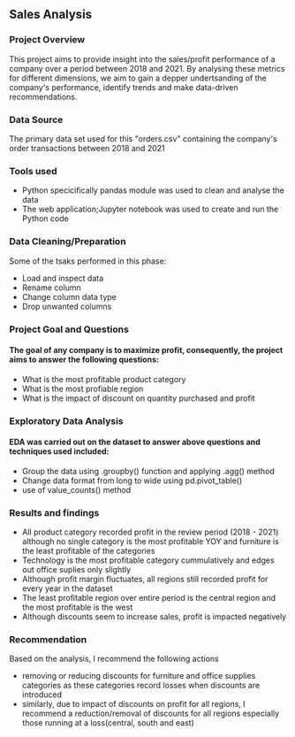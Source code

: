 ## Sales Analysis
 
### Project Overview

This project aims to provide insight into the sales/profit performance of a company over a period between 2018 and 2021. By analysing these metrics for different dimensions, we aim to gain a depper undertsanding of the company's performance, identify trends and make data-driven recommendations.

### Data Source

The primary data set used for this "orders.csv" containing the company's order transactions between 2018 and 2021

### Tools used

- Python specicifically pandas module was used to clean and analyse the data
- The web application;Jupyter notebook was used to create and run the Python code

### Data Cleaning/Preparation

Some of the tsaks performed in this phase:

- Load and inspect data
- Rename column
- Change column data type
- Drop unwanted columns

### Project Goal and Questions

#### The goal of any company is to maximize profit, consequently, the project aims to answer the following questions:

- What is the most profitable product category
- What is the most profiable region
- What is the impact of discount on quantity purchased and profit

### Exploratory Data Analysis

#### EDA was carried out on the dataset to answer above questions and techniques used included:

- Group the data using .groupby() function and applying .agg() method
- Change data format from long to wide using pd.pivot_table()
- use of value_counts() method
  

### Results and findings
- All product category recorded profit in the review period (2018 - 2021) although no single category is the most profitable YOY and furniture is the least profitable of the categories
- Technology is the most profitable category cummulatively and edges out office suplies only slightly
- Although profit margin fluctuates, all regions still recorded profit for every year in the dataset
- The least profitable region over entire period is the central region and the most profitable is the west
- Although discounts seem to increase sales, profit is impacted negatively

### Recommendation
Based on the analysis, I recommend the following actions
- removing or reducing discounts for furniture and office supplies categories as these categories record losses when discounts are introduced
- similarly, due to impact of discounts on profit for all regions, I recommend a reduction/removal of discounts for all regions especially those running at a loss(central, south and east) 

 


